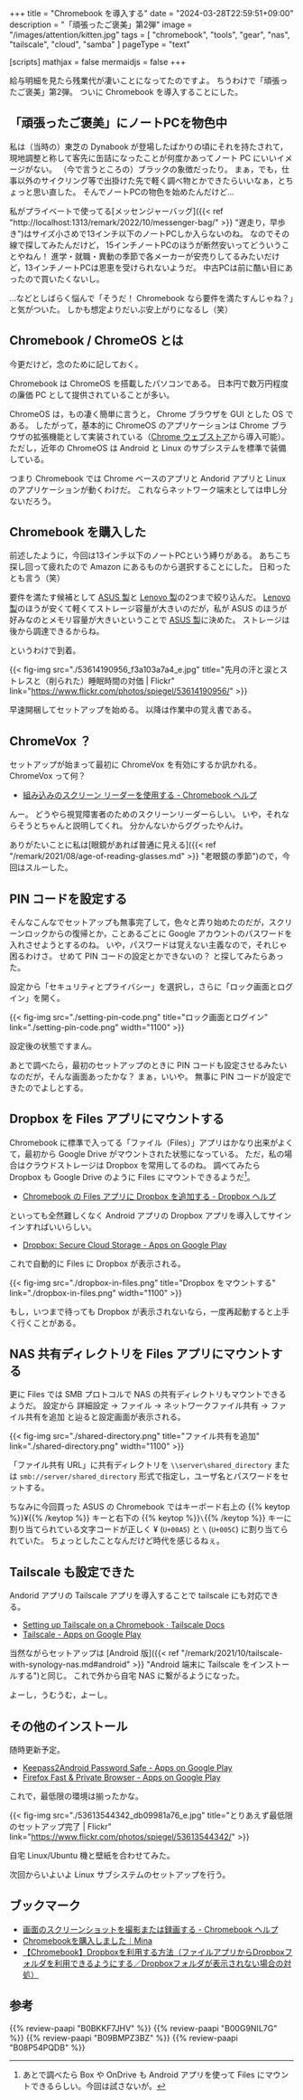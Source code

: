 +++
title = "Chromebook を導入する"
date =  "2024-03-28T22:59:51+09:00"
description = "「頑張ったご褒美」第2弾"
image = "/images/attention/kitten.jpg"
tags = [ "chromebook", "tools", "gear", "nas", "tailscale", "cloud", "samba" ]
pageType = "text"

[scripts]
  mathjax = false
  mermaidjs = false
+++

給与明細を見たら残業代が凄いことになってたのですよ。
ちうわけで「頑張ったご褒美」第2弾。
ついに Chromebook を導入することにした。

## 「頑張ったご褒美」にノートPCを物色中

私は（当時の）東芝の Dynabook が登場したばかりの頃にそれを持たされて，現地調整と称して客先に缶詰になったことが何度かあってノート PC にいいイメージがない。
（今で言うところの）ブラックの象徴だったり。
まぁ，でも，仕事以外のサイクリング等で出掛けた先で軽く調べ物とかできたらいいなぁ，とちょっと思い直した。
そんでノートPCの物色を始めたんだけど...

私がプライベートで使ってる[メッセンジャーバッグ]({{< ref "http://localhost:1313/remark/2022/10/messenger-bag/" >}} "遅走り，早歩き")はサイズ小さめで13インチ以下のノートPCしか入らないのね。
なのでその線で探してみたんだけど，
15インチノートPCのほうが断然安いってどういうことやねん！ 進学・就職・異動の季節で各メーカーが安売りしてるみたいだけど，13インチノートPCは恩恵を受けられないようだ。
中古PCは前に酷い目にあったので買いたくないし。

...などとしばらく悩んで「そうだ！ Chromebook なら要件を満たすんじゃね？」と気がついた。
しかも想定よりだいぶ安上がりになるし（笑）

## Chromebook / ChromeOS とは

今更だけど，念のために記しておく。

Chromebook は ChromeOS を搭載したパソコンである。
日本円で数万円程度の廉価 PC として提供されていることが多い。

ChromeOS は，もの凄く簡単に言うと， Chrome ブラウザを GUI とした OS である。
したがって，基本的に ChromeOS のアプリケーションは Chrome ブラウザの拡張機能として実装されている（[Chrome ウェブストア](https://chromewebstore.google.com/)から導入可能）。
ただし，近年の ChromeOS は Android と Linux のサブシステムを標準で装備している。

つまり Chromebook では Chrome ベースのアプリと Andorid アプリと Linux のアプリケーションが動くわけだ。
これならネットワーク端末としては申し分ないだろう。

## Chromebook を購入した

前述したように，今回は13インチ以下のノートPCという縛りがある。
あちこち探し回って疲れたので Amazon にあるものから選択することにした。
日和ったとも言う（笑）

要件を満たす候補として [ASUS 製](https://www.amazon.co.jp/gp/product/B0BKKF7JHV?tag=baldandersinf-22&linkCode=ogi&th=1&psc=1)と [Lenovo 製](https://www.amazon.co.jp/dp/B0CNSWLJFM?tag=baldandersinf-22&linkCode=ogi&th=1&psc=1)の2つまで絞り込んだ。
[Lenovo 製](https://www.amazon.co.jp/dp/B0CNSWLJFM?tag=baldandersinf-22&linkCode=ogi&th=1&psc=1)のほうが安くて軽くてストレージ容量が大きいのだが，私が ASUS のほうが好みなのとメモリ容量が大きいということで [ASUS 製](https://www.amazon.co.jp/gp/product/B0BKKF7JHV?tag=baldandersinf-22&linkCode=ogi&th=1&psc=1)に決めた。
ストレージは後から調達できるからね。

というわけで到着。

{{< fig-img src="./53614190956_f3a103a7a4_e.jpg" title="先月の汗と涙とストレスと（削られた）睡眠時間の対価 | Flickr" link="https://www.flickr.com/photos/spiegel/53614190956/" >}}

早速開梱してセットアップを始める。
以降は作業中の覚え書である。

## ChromeVox ？

セットアップが始まって最初に ChromeVox を有効にするか訊かれる。
ChromeVox って何？

- [組み込みのスクリーン リーダーを使用する - Chromebook ヘルプ](https://support.google.com/chromebook/answer/7031755?hl=ja)

んー。
どうやら視覚障害者のためのスクリーンリーダーらしい。
いや，それならそうとちゃんと説明してくれ。
分かんないからググったやんけ。

ありがたいことに私は[眼鏡があれば普通に見える]({{< ref "/remark/2021/08/age-of-reading-glasses.md" >}} "老眼鏡の季節")ので，今回はスルーした。

## PIN コードを設定する

そんなこんなでセットアップも無事完了して，色々と弄り始めたのだが，スクリーンロックからの復帰とか，ことあるごとに Google アカウントのパスワードを入れさせようとするのね。
いや，パスワードは覚えない主義なので，それじゃ困るわけさ。
せめて PIN コードの設定とかできないの？ と探してみたらあった。

設定から「セキュリティとプライバシー」を選択し，さらに「ロック画面とログイン」を開く。

{{< fig-img src="./setting-pin-code.png" title="ロック画面とログイン" link="./setting-pin-code.png" width="1100" >}}

設定後の状態ですまん。

あとで調べたら，最初のセットアップのときに PIN コードも設定させるみたいなのだが，そんな画面あったかな？ まぁ，いいや。
無事に PIN コードが設定できたのでよしとする。

## Dropbox を Files アプリにマウントする

Chromebook に標準で入ってる「ファイル（Files）」アプリはかなり出来がよくて，最初から Google Drive がマウントされた状態になっている。
ただ，私の場合はクラウドストレージは Dropbox を常用してるのね。
調べてみたら Dropbox も Google Drive のように Files にマウントできるようだ[^cs1]。

[^cs1]: あとで調べたら Box や OnDrive も Android アプリを使って Files にマウントできるらしい。今回は試さないが。

- [Chromebook の Files アプリに Dropbox を追加する - Dropbox ヘルプ](https://help.dropbox.com/ja-jp/integrations/google-files-app)

といっても全然難しくなく Android アプリの Dropbox アプリを導入してサインインすればいいらしい。

- [Dropbox: Secure Cloud Storage - Apps on Google Play](https://play.google.com/store/apps/details?id=com.dropbox.android&hl=en_US)

これで自動的に Files に Dropbox が表示される。

{{< fig-img src="./dropbox-in-files.png" title="Dropbox をマウントする" link="./dropbox-in-files.png" width="1100" >}}

もし，いつまで待っても Dropbox が表示されないなら，一度再起動すると上手く行くことがある。

## NAS 共有ディレクトリを Files アプリにマウントする

更に Files では SMB プロトコルで NAS の共有ディレクトリもマウントできるようだ。
設定から 詳細設定 → ファイル → ネットワークファイル共有 → ファイル共有を追加 と辿ると設定画面が表示される。

{{< fig-img src="./shared-directory.png" title="ファイル共有を追加" link="./shared-directory.png" width="1100" >}}

「ファイル共有 URL」に共有ディレクトリを `\\server\shared_directory` または `smb://server/shared_directory` 形式で指定し，ユーザ名とパスワードをセットする。

ちなみに今回買った ASUS の Chromebook ではキーボード右上の {{% keytop %}}&yen;{{% /keytop %}} キーと右下の {{% keytop %}}`\`{{% /keytop %}} キーに割り当てられている文字コードが正しく &yen; (`U+00A5`) と `\` (`U+005C`) に割り当てられていた。
ちょっとしたことなんだけど時代を感じるねぇ。

## Tailscale も設定できた

Andorid アプリの Tailscale アプリを導入することで tailscale にも対応できる。

- [Setting up Tailscale on a Chromebook · Tailscale Docs](https://tailscale.com/kb/1267/install-chromebook)
- [Tailscale - Apps on Google Play](https://play.google.com/store/apps/details?id=com.tailscale.ipn&hl=en_US)

当然ながらセットアップは [Android 版]({{< ref "/remark/2021/10/tailscale-with-synology-nas.md#android" >}} "Android 端末に Tailscale をインストールする")と同じ。
これで外から自宅 NAS に繋がるようになった。

よーし，うむうむ，よーし。

## その他のインストール

随時更新予定。

- [Keepass2Android Password Safe - Apps on Google Play](https://play.google.com/store/apps/details?id=keepass2android.keepass2android&hl=en_US)
- [Firefox Fast & Private Browser - Apps on Google Play](https://play.google.com/store/apps/details?id=org.mozilla.firefox&hl=en_US)

これで，最低限の環境は揃ったかな。

{{< fig-img src="./53613544342_db09981a76_e.jpg" title="とりあえず最低限のセットアップ完了 | Flickr" link="https://www.flickr.com/photos/spiegel/53613544342/" >}}

自宅 Linux/Ubuntu 機と壁紙を合わせてみた。

次回からいよいよ Linux サブシステムのセットアップを行う。


## ブックマーク

- [画面のスクリーンショットを撮影または録画する - Chromebook ヘルプ](https://support.google.com/chromebook/answer/10474268?hl=ja)
- [Chromebookを購入しました｜Mina](https://note.com/minakonono/n/n30b173adc169)
- [【Chromebook】Dropboxを利用する方法（ファイルアプリからDropboxフォルダを利用できるようにする／Dropboxフォルダが表示されない場合の対処）](https://did2memo.net/2020/10/19/chromebook-dropbox-app-setup/)

## 参考

{{% review-paapi "B0BKKF7JHV" %}} <!-- ASUS Chromebook -->
{{% review-paapi "B00G9NIL7G" %}} <!-- エレコム マウス Bluetooth -->
{{% review-paapi "B09BMPZ3BZ" %}} <!-- Chromebook仕事術 -->
{{% review-paapi "B08P54PQDB" %}} <!-- メッセンジャーバッグ -->
